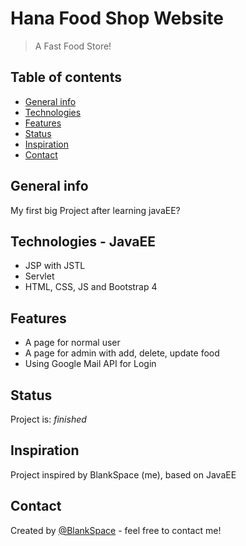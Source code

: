 # Hana Food Shop Website
> A Fast Food Store!

## Table of contents
* [General info](#general-info)
* [Technologies](#technologies)
* [Features](#features)
* [Status](#status)
* [Inspiration](#inspiration)
* [Contact](#contact)

## General info
My first big Project after learning javaEE?

## Technologies - JavaEE
* JSP with JSTL
* Servlet
* HTML, CSS, JS and Bootstrap 4

## Features
* A page for normal user
* A page for admin with add, delete, update food
* Using Google Mail API for Login

## Status
Project is: _finished_

## Inspiration
Project inspired by BlankSpace (me), based on JavaEE

## Contact
Created by [@BlankSpace](https://www.linkedin.com/in/huyvd2000/) - feel free to contact me!